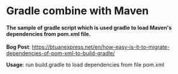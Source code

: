 # Gradle combine with Maven

#### The sample of gradle script which is used gradle to load Maven's dependencies from pom.xml file.

**Bog Post**: https://btuanexpress.net/en/how-easy-is-it-to-migrate-dependencies-of-pom-xml-to-build-gradle/

**Usage**: run build.gradle to load dependencies from file pom.xml
